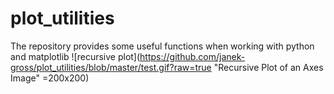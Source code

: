 # plot_utilities
The repository provides some useful functions when working with python and matplotlib
![recursive plot](https://github.com/janek-gross/plot_utilities/blob/master/test.gif?raw=true "Recursive Plot of an Axes Image" =200x200)

